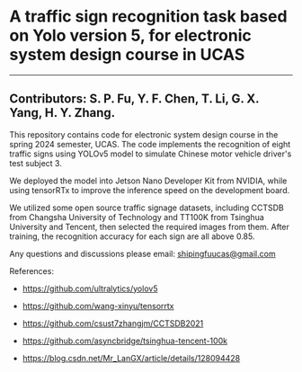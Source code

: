 # A traffic sign recognition task based on Yolo version 5, for electronic system design course in UCAS
-----
Contributors: S. P. Fu, Y. F. Chen, T. Li, G. X. Yang, H. Y. Zhang.  
-----
This repository contains code for electronic system design course in the spring 2024 semester, UCAS. The code implements the recognition of eight traffic signs using YOLOv5 model to simulate Chinese motor vehicle driver's test subject 3. 

We deployed the model into Jetson Nano Developer Kit from NVIDIA, while using tensorRTx to improve the inference speed on the development board. 

We utilized some open source traffic signage datasets, including CCTSDB from Changsha University of Technology and TT100K from Tsinghua University and Tencent, then selected the required images from them. After training, the recognition accuracy for each sign are all above 0.85. 

Any questions and discussions please email: shipingfuucas@gmail.com

References:
- https://github.com/ultralytics/yolov5

- https://github.com/wang-xinyu/tensorrtx

- https://github.com/csust7zhangjm/CCTSDB2021

- https://github.com/asyncbridge/tsinghua-tencent-100k

- https://blog.csdn.net/Mr_LanGX/article/details/128094428
